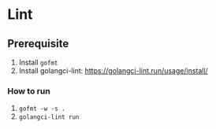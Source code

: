 # Lint

## Prerequisite
1. Install `gofmt`
2. Install golangci-lint: https://golangci-lint.run/usage/install/

### How to run
1. `gofmt -w -s .`
2. `golangci-lint run`
